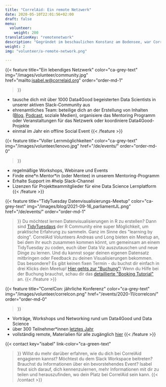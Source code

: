 ```yaml
---
title: "CorrelAid: Ein remote Netzwerk"
date: 2020-05-10T22:01:56+02:00
draft: false
menu:
  volunteer:
    weight: 200
translationKey: "remotenetwork"
description: "Gegründet im beschaulichen Konstanz am Bodensee, war CorrelAid schon immer ein remote-first Netzwerk. Auch 6 Jahre später sind viele unserer Aktivitäten für alle mit einer relativ guten Internetverbindung zugänglich."
weight: 2
img: "volunteer/a-remote-network.png"

---
```


{{< feature 
    title="Ein lebendiges Netzwerk" 
    color="ca-grey-text"
    img="/images/volunteer/community.jpg"
    href="mailto:isabel.w@correlaid.org"
    order="order-md-1"
>}}
- tausche dich mit über 1000 Data4Good begeisterten Data Scientists in unserer aktiven Slack-Community aus
- ehrenamtliches Team: beteilige dich an der Erstellung von Inhalten ([Blog](/blog), [Podcast](https://soundcloud.com/correlaid_podcast), soziale Medien), organisiere das Mentoring Programm oder Veranstaltungen für das Netzwerk oder koordiniere Data4Good-Projekte
- einmal im Jahr ein offline Social Event 
{{< /feature >}}




{{< feature 
    title="Voller Lernmöglichkeiten" 
    color="ca-grey-text"
    img="/images/volunteer/lenovo.jpg"
    href="/de/events/"
    order="order-md-0"
>}}
- regelmäßige Workshops, Webinare und Events
- Finde eine*n Mentor\*in (oder Mentee) in unserem Mentoring-Programm
- Erhalte Support im #help Slack-Channel
- Lizenzen für Projektteammitglieder für eine Data Science Lernplatform
{{< /feature >}}

{{< feature 
    title="TidyTuesday Datenvisualisierungs-Meetup" 
    color="ca-grey-text"
    img="/images/blog/2021-09-16_parliamentJL.png"
    href="/de/events/"
    order="order-md-1"
>}}
Du möchtest lernen Datenvisualisierungen in R zu erstellen? Dann sind [TidyTuesdays](https://github.com/rfordatascience/tidytuesday/) der R Community eine super Möglichkeit, um praktische Erfahrung zu sammeln. Ganz im Sinne des "learning by doing". CorrelAid Volunteers Andreas und Long bieten ein Meetup an, bei dem ihr euch zusammen kommen könnt, um gemeinsam an einem TidyTuesday zu coden, euch über Data Viz auszutauschen und neue Dinge zu lernen. Und du kannst sogar deinen eigenen Datensatz mitbringen oder Feedback zu deinen Visualisierungen bekommen. Das besondere? Es gibt keinen fixen Termin - du buchst dir einfach in drei Klicks dein Meetup! [Hier gehts zur "Buchung"](https://calendly.com/correlaid-main/tidytuesday)! Wenn du Hilfe bei der Buchung brauchst, schau dir das [detaillierte "Booking Tutorial"](https://docs.google.com/document/d/1TIPWovf8MgCO8T5M-r686qAUC2DFjo8_gDvylx1QFq4/edit?usp=sharing) an.
{{< /feature >}}

{{< feature 
    title="CorrelCon: jährliche Konferenz" 
    color="ca-grey-text"
    img="/images/volunteer/correlcon.png"
    href="/events/2020-11/correlcon/"
    order="order-md-0"
>}}
- Vorträge, Workshops und Networking rund um Data4Good und Data Science
- über 300 Teilnehmer*innen [letztes Jahr](/de/events/2020-11/correlcon/)
- vollständig remote, Materialien für alle zugänglich [hier](https://docs.correlaid.org/correlcollection/correlcon)
{{< /feature >}}

{{< contact
    key="isabel"
    link-color="ca-green-text"
>}}
Willst du mehr darüber erfahren, wie du dich bei CorrelAid engagieren kannst? Möchtest du dem Slack Workspace beitreten? Brauchst du Informationen über ein bevorstehendes Event? Isabel freut sich darauf, dich kennenzulernen, mehr Informationen mit dir zu teilen und herauszufinden, wo dein Platz bei CorrelAid sein kann.
{{< /contact >}}
